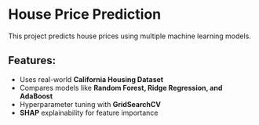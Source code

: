 # House Price Prediction

This project predicts house prices using multiple machine learning models.

## Features:
- Uses real-world **California Housing Dataset**
- Compares models like **Random Forest, Ridge Regression, and AdaBoost**
- Hyperparameter tuning with **GridSearchCV**
- **SHAP** explainability for feature importance
